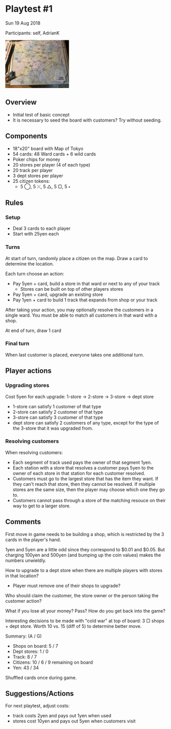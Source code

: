 # Playtest #1

Sun 19 Aug 2018

Participants: self, AdrianK

<img src="images/pt01-map.jpg" height="150px"/>

## Overview

* Initial test of basic concept
* It is necessary to seed the board with customers? Try without seeding.

## Components

* 18"x20" board with Map of Tokyo
* 54 cards: 48 Ward cards + 6 wild cards
* Poker chips for money
* 20 stores per player (4 of each type)
* 20 track per player
* 3 dept stores per player
* 25 citizen tokens:
	* 5 ◯, 5 ⤫, 5 △, 5 ▢, 5 ⭒

## Rules

### Setup

* Deal 3 cards to each player
* Start with 25yen each

### Turns

At start of turn, randomly place a citizen on the map. Draw a card to determine the location.

Each turn choose an action:

* Pay 5yen + card, build a store in that ward or next to any of your track
	* Stores can be built on top of other players stores
* Pay 5yen + card, upgrade an existing store
* Pay 1yen + card to build 1 track that expands from shop or your track

After taking your action, you may optionally resolve the customers in a single ward. You must be able to match all customers in that ward with a shop.

At end of turn, draw 1 card

### Final turn

When last customer is placed, everyone takes one additional turn.

## Player actions

### Upgrading stores

Cost 5yen for each upgrade: 1-store -> 2-store -> 3-store -> dept store

* 1-store can satisfy 1 customer of that type
* 2-store can satisfy 2 customer of that type
* 3-store can satisfy 3 customer of that type
* dept store can satisfy 2 customers of any type, except for the type of the 3-store that it was upgraded from.

### Resolving customers

When resolving customers:

* Each segment of track used pays the owner of that segment 1yen.
* Each station with a store that resolves a customer pays 5yen to the owner of each store in that station for each customer resolved.
* Customers must go to the largest store that has the item they want. If they can't reach that store, then they cannot be resolved. If multiple stores are the same size, then the player may choose which one they go to.
* Customers cannot pass through a store of the matching resouce on their way to get to a larger store.
 
## Comments

First move in game needs to be building a shop, which is restricted by the 3 cards in the player's hand.

1yen and 5yen are a little odd since they correspond to $0.01 and $0.05. But charging 100yen and 500yen (and bumping up the coin values) makes the numbers unwieldly.

How to upgrade to a dept store when there are multiple players with stores in that location?

* Player must remove one of their shops to upgrade?

Who should claim the customer, the store owner or the person taking the customer action?

What if you lose all your money? Pass? How do you get back into the game?

Interesting decisions to be made with "cold war" at top of board: 3 ▢ shops + dept store. Worth 10 vs. 15 (diff of 5) to determine better move.

Summary: (A / G)

* Shops on board: 5 / 7
* Dept stores: 1 / 0
* Track: 8 / 7
* Citizens: 10 / 6 / 9 remaining on board
* Yen: 43 / 34

Shuffled cards once during game.

## Suggestions/Actions

For next playtest, adjust costs:

* track costs 2yen and pays out 1yen when used
* stores cost 10yen and pays out 5yen when customers visit
